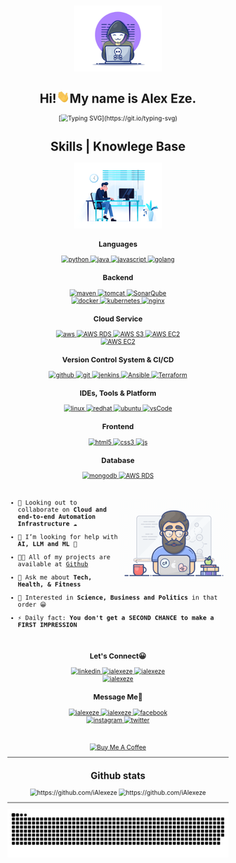 <div align="center">
  <img width="200" height="auto" src="./resources/img/materialHacker.png"/>
  <h1>Hi!<img width="30" src="./resources/img/waving.gif">My name is Alex Eze.</h1>
  
  [![Typing SVG](https://readme-typing-svg.demolab.com?font=Fira+Code&pause=1000&width=435&lines=I+am+a+consistent++DevOps+engineer+!;Automation%7CSecurity%7CCollaboration.;+Let's+deploy++together!)](https://git.io/typing-svg)
</div>
 
 <!-- <details align="center"> -->

<div>
  <div align="center">
    <h1>Skills | Knowlege Base</h1>
    <img width="200" height="auto" src="./resources/img/coding-dawn.gif"/>
  </div>

  <div align="center">
    <h3>Languages</h3>
    <a href="https://www.python.org/" target="_blank">
      <img src="https://img.shields.io/badge/Python-3776AB.svg?style=for-the-badge&logo=python&logoColor=white"
        alt="python"/>
    </a>
    <a href="https://www.java.com" target="_blank">
      <img src="https://img.shields.io/badge/Java-007396.svg?style=for-the-badge&logo=java&logoColor=white" 
        alt="java"/> 
    </a>
    <a href="https://developer.mozilla.org/en-US/docs/Web/JavaScript" target="_blank"> 
      <img src="https://img.shields.io/badge/Javascript-F7DF1E.svg?style=for-the-badge&logo=javascript&logoColor=black"
        alt="javascript"/> 
    </a>
    <a href="https://go.dev/" target="_blank"> 
      <img src="https://img.shields.io/badge/golang-00ADD8.svg?style=for-the-badge&logo=go&logoColor=white"
        alt="golang"/>
    </a>
  </div>

<div align="center">
    <h3>Backend</h3>
<a href="https://maven.apache.org/" target="_blank"> 
      <img src="https://img.shields.io/badge/apache%20maven-C71A36.svg?style=for-the-badge&logo=apachemaven&logoColor=white" alt="maven"/> 
    </a>
    <a href="https://tomcat.apache.org/" target="_blank"> 
      <img src="https://img.shields.io/badge/apache%20tomcat-F8DC75.svg?style=for-the-badge&logo=apachetomcat&logoColor=white" alt="tomcat " /> 
    </a>
    <a href="https://www.sonarsource.com/products/sonarqube/downloads/lts/8-9-lts/" target="_blank"> 
      <img src="https://img.shields.io/badge/SonarQube-4E9BCD.svg?style=for-the-badge&logo=SonarQube&logoColor=white" alt="SonarQube" /> 
    </a>
    </div>
<div>
<div align="center">
    <a href="https://www.docker.com/" target="_blank">
      <img src="https://img.shields.io/badge/docker-2496ED.svg?style=for-the-badge&logo=docker&logoColor=white"
        alt="docker"/>
    </a>
    <a href="https://kubernetes.io" target="_blank"> 
      <img src="https://img.shields.io/badge/kubernetes-326CE5.svg?style=for-the-badge&logo=kubernetes&logoColor=white" alt="kubernetes"/>
    </a>
    <a href="https://www.nginx.com" target="_blank"> 
      <img src="https://img.shields.io/badge/nginx-009639.svg?style=for-the-badge&logo=nginx&logoColor=white" 
        alt="nginx"/> 
    </a>
  </div>

<div align="center">
<h3>Cloud Service</h3>
    <a href="https://aws.amazon.com/" target="_blank">
      <img  src="https://img.shields.io/badge/AWS-232F3E.svg?style=for-the-badge&logo=amazonaws&logoColor=white" alt="aws"/> 
    </a>
    <a href="https://us-east-1.console.aws.amazon.com/rds/home?region=us-east-1#" target="_blank">
      <img  src="https://img.shields.io/badge/Amazon%20RDS-527FFF.svg?style=for-the-badge&logo=AmazonRDS&logoColor=white" alt="AWS RDS"/> 
    </a>
     <a href="https://s3.console.aws.amazon.com/s3/home?region=us-east-1#" target="_blank">
      <img  src="https://img.shields.io/badge/Amazon%20s3-569A31.svg?style=for-the-badge&logo=AmazonS3&logoColor=white" alt="AWS S3"/> 
    </a>
   <a href="https://us-east-1.console.aws.amazon.com/ec2/home?region=us-east-1#Home:" target="_blank">
      <img  src="https://img.shields.io/badge/Amazon%20EC2-FF9900.svg?style=for-the-badge&logo=AmazonEC2&logoColor=white" alt="AWS EC2"/> 
    </a>
<div>
   <a href=" https://us-east-1.console.aws.amazon.com/cloudwatch/home?region=us-east-1#" target="_blank">
      <img  src="https://img.shields.io/badge/Amazon%20CLOUDWATCH-FF4F8B.svg?style=for-the-badge&logo=AmazonCLOUDWATCH&logoColor=white" alt="AWS EC2"/> 
    </a>
  </div>

  <div align="center">
    <h3>Version Control System & CI/CD</h3>
      <a href="https://github.com/iAlexeze?tab=repositories" target="_blank">
      <img src="https://img.shields.io/badge/github-181717.svg?style=for-the-badge&logo=github&logoColor=white" alt="github" />
    </a>
   <a href="https://git-scm.com/" target="_blank">
      <img src="https://img.shields.io/badge/git-F05032.svg?style=for-the-badge&logo=git&logoColor=white"
        alt="git"/>
    </a>
     <a href="https://www.jenkins.io" target="_blank"> 
      <img src="https://img.shields.io/badge/jenkins-D24939.svg?style=for-the-badge&logo=jenkins&logoColor=white" alt="jenkins"/> 
    </a>
    <a href="https://www.ansible.com/" target="_blank"> 
      <img src="https://img.shields.io/badge/ansible-EE0000.svg?style=for-the-badge&logo=ansible&logoColor=white" alt="Ansible"/> 
    </a>
    <a href="https://www.terraform.io/" target="_blank"> 
      <img src="https://img.shields.io/badge/Terraform-7B42BC.svg?style=for-the-badge&logo=terraform&logoColor=white" alt="Terraform"/>
    </a>
  </div>

  <div align="center">
    <h3>IDEs, Tools & Platform</h3>
    <a href="https://www.linux.org/" target="_blank"><img src="https://img.shields.io/badge/-linux-0D597F?logo=linux&logoColor=white&style=for-the-badge" alt="linux"/>
</a>
    <a  href="https://https://www.redhat.com/en/" target="_blank">
      <img src="https://img.shields.io/badge/-red%20hat-EE0000?logo=redhat&logoColor=white&style=for-the-badge" alt="redhat"/>
    </a>  
     <a href="https://ubuntu.com/" target="_blank"> 
      <img src="https://img.shields.io/badge/ubuntu-E95420.svg?style=for-the-badge&logo=ubuntu&logoColor=white" alt="ubuntu"/>
    </a>
    <a href="https://code.visualstudio.com/" target="_blank">
      <img src="https://img.shields.io/badge/vscode-007ACC.svg?style=for-the-badge&logo=visualstudiocode&logoColor=white" alt="vsCode"/> 
    </a>
                                                                                                                      
  </div>

  <div align="center">
    <h3>Frontend</h3>
    <a href="https://www.w3.org/html/" target="_blank"> 
      <img src="https://img.shields.io/badge/html-E34F26.svg?style=for-the-badge&logo=html5&logoColor=white"
        alt="html5"/> 
    </a>
    <a href="https://www.w3schools.com/css/" target="_blank">
      <img src="https://img.shields.io/badge/css-1572B6.svg?style=for-the-badge&logo=css3&logoColor=white"
        alt="css3"/>
    </a>
    <a href="https://developer.mozilla.org/en-US/docs/Web/JavaScript" target="_blank"> 
      <img src="https://img.shields.io/badge/JavaScript-F7DF1E.svg?style=for-the-badge&logo=javascript&logoColor=black"
        alt="js"/> 
    </a>
    
  </div>

  
  <div align="center">
    <h3>Database</h3>
    <a href="https://www.mongodb.com/" target="_blank"> 
      <img src="https://img.shields.io/badge/mongodb-47A248.svg?style=for-the-badge&logo=mongodb&logoColor=white"
        alt="mongodb"/> 
    </a>
    <a href="https://us-east-1.console.aws.amazon.com/rds/home?region=us-east-1#" target="_blank">
      <img  src="https://img.shields.io/badge/Amazon%20RDS-527FFF.svg?style=for-the-badge&logo=AmazonRDS&logoColor=white" alt="AWS RDS"/> 
    </a>
  </div>

</div>
  <p>&nbsp;</p>
  
  <img align="right" width="250" height="auto" src="./resources/img/geek.gif"/>

<div align="left">
  <samp>
   
- 👯 Looking out to collaborate on <strong>Cloud and end-to-end Automation Infrastructure</strong> ☁

- 🤝 I’m looking for help with **AI, LLM and ML** 🦾

- 👨‍💻 All of my projects are available at [Github](https://github.com/iAlexeze?tab=repositories)

- 💬 Ask me about **Tech, Health, & Fitness**

- 🧡 Interested in **Science, Business and Politics** in that order 😀

- ⚡ Daily fact: **You don't get a SECOND CHANCE to make a FIRST IMPRESSION**

<p>&nbsp;</p>
    
  </samp>
</div>


</details>

<div align="center">
  <h3>Let's Connect😀</h3>
  <div>
     <a  href="https://www.linkedin.com/in/alex-eze-pharmd-99777117a" target="_blank">
      <img src="https://img.shields.io/badge/Linked%20In-0A66C2.svg?style=for-the-badge&logo=linkedin&logoColor=white" alt="linkedin"/>
    </a>
    <a  href="https://dev.to/ialexeze" target="_blank">
      <img src="https://img.shields.io/badge/DEV.to-0A0A0A.svg?style=for-the-badge&logo=devdotto&logoColor=white" alt="ialexeze"/>
    </a>
    <a href="https://medium.com/@ialexeze" target="_blank">
      <img src="https://img.shields.io/badge/medium-000000.svg?style=for-the-badge&logo=medium&logoColor=white" alt="ialexeze"/>
    </a>
  </div>
  <div>
    <a  href="https://www.codechef.com/users/ialexeze" target="_blank">
      <img src="https://img.shields.io/badge/Codechef-5B4638.svg?style=for-the-badge&logo=codechef&logoColor=white" alt="ialexeze"/>
    </a>
                                                                                                                            
  </div>
  <div>
    <h3>Message Me📩</h3>
    <a  href="https://t.me/Alexosinachi" target="_blank">
      <img src="https://img.shields.io/badge/Telegram-26A5E4.svg?style=for-the-badge&logo=telegram&logoColor=white" alt="ialexeze"/>
    </a>
     <a href="mailto:ialexeze@gmail.com?subject=Feedback%20From%20Github&body=Hello Alex," target="_blank">
    <img src="https://img.shields.io/badge/Gmail-D14836?style=for-the-badge&logo=gmail&logoColor=white" alt="ialexeze"/>
  </a>
     <a  href="https://web.facebook.com/alex.osinachi/" target="_blank">
      <img src="https://img.shields.io/badge/-Facebook-blue?logo=facebook&logoColor=white&style=for-the-badge" alt="facebook"/>
    </a>
 </div>
  <div>                                                                                                                           
     <a  href="https://www.instagram.com/ocee_nachi/" target="_blank">
      <img src="https://img.shields.io/badge/-instagram-E4405F?logo=instagram&logoColor=white&style=for-the-badge" alt="instagram"/>
    </a>
       <a  href="https://twitter.com/alex_osinachi" target="_blank">
      <img src="https://img.shields.io/badge/-twitter-1DA1F2?logo=twitter&logoColor=white&style=for-the-badge" alt="twitter"/>
    </a>                                                                                                                             
</div>
<p>&nbsp;</p>
<div align="center">
  <a href="https://web.chippercash.com/m/ialex" target="_blank">
    <img src="https://cdn.buymeacoffee.com/buttons/v2/default-yellow.png" alt="Buy Me A Coffee" 
         style="height: 58px !important;width: 210px !important;" >
  </a>
</div>                                                                                                                                   
<hr>

<div align="center">
  <h2>Github stats</h2> 
  <img src="https://github-readme-stats.vercel.app/api?username=iAlexeze&show_icons=true&theme=tokyonight&hide_border=true&locale=en"
    alt="https://github.com/iAlexeze" />
  <img src="https://github-readme-streak-stats.herokuapp.com/?user=ialexeze&theme=transparent" alt="https://github.com/iAlexeze" />
</div>
<hr>
<div align="center">
  <img  src="resources/img/github-contribution-grid-snake.svg"
    alt="ialexeze" />
</div>


